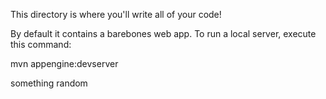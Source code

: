 This directory is where you'll write all of your code!

By default it contains a barebones web app. To run a local server, execute this
command:

mvn appengine:devserver

something random
